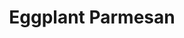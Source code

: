 ---
templateKey: blog-post
featuredpost: false
featuredimage: /assets/Eggplant_Parmesan.png
title: Eggplant Parmesan
description: Cooking
testfield: 462
---